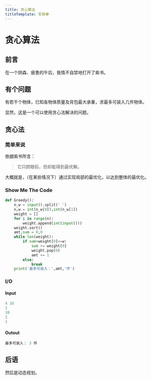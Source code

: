 ```yaml
---
title: 贪心算法
titleTemplate: 军体拳
---
```

# 贪心算法

## 前言

在一个阴森、疲惫的午后，我情不自禁地打开了紫书。

## 有个问题

有若干个物体，已知各物体质量及背包最大承重，求最多可装入几件物体。

显然，这是一个可以使用贪心法解决的问题。

## 贪心法

### 简单来说

依据紫书所言：

> 它只顾眼前，但却能得到最优解。

大概就是，（在某些情况下）通过实现局部的最优化，以达到整体的最优化。

### Show Me The Code

```python
def Greedy():
    n_w = input().split(' ')
    n,w = int(n_w[0]),int(n_w[1])
    weight = []
    for i in range(n):
        weight.append(int(input()))
    weight.sort()
    amt,sum = 0,0
    while len(weight):
        if sum+weight[0]<=w:
            sum += weight[0]
            weight.pop(0)
            amt += 1
        else:
            break
    print('最多可装入：',amt,'件')
```

### I/O

#### Input

```python
4 10
1
10
2
1
```

#### Outout

```python
最多可装入： 3 件
```

## 后语

然后是动态规划。

